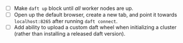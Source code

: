 - [ ] Make `daft up` block until *all* worker nodes are up.
- [ ] Open up the default browser, create a new tab, and point it towards `localhost:8265` after running `daft connect`.
- [ ] Add ability to upload a custom daft wheel when initializing a cluster (rather than installing a released daft version).
